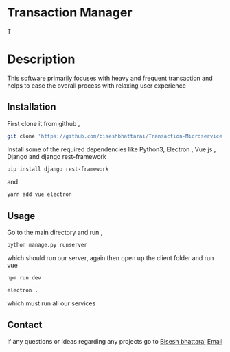 # Transaction Manager

T

# Description

This software primarily focuses with heavy and frequent transaction and helps to ease the overall process with relaxing user experience

## Installation

First clone it from github ,

```bash
git clone 'https://github.com/biseshbhattarai/Transaction-Microservice.git'
```
Install some of the required dependencies like Python3, Electron , Vue js , Django and django rest-framework

```bash
pip install django rest-framework
```
and 
```bash
yarn add vue electron
```
## Usage
Go to the main directory and run ,

```bash
python manage.py runserver
```
which should run our server, again then open up the client folder and run vue 

```bash
npm run dev
```
```bash
electron .
```

which must run all our services 

## Contact 

If any questions or ideas regarding any projects go to
[Bisesh bhattarai](http://biseshbhattarai.github.io)
[Email](http://emailbisesh.herokuapp.com)